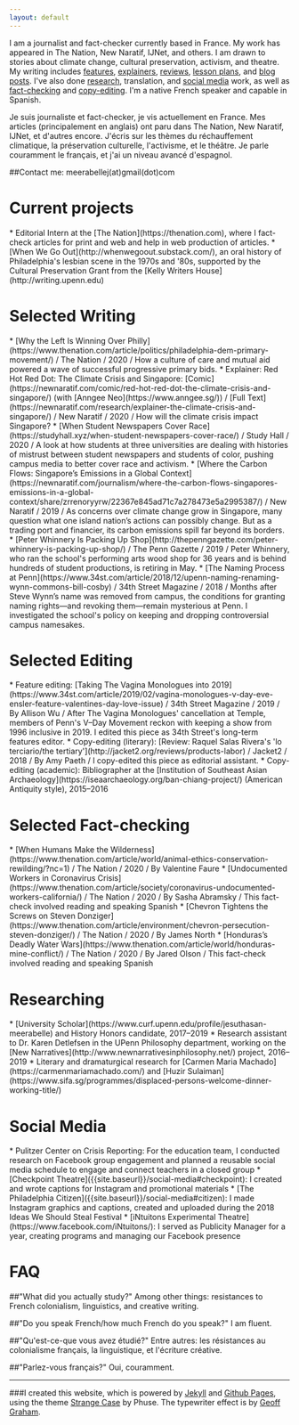 ```yaml
---
layout: default
---
```

I am a journalist and fact-checker currently based in France. My work has appeared in The Nation, New Naratif, IJNet, and others. I am drawn to stories about climate change, cultural preservation, activism, and theatre. My writing includes [features](https://www.thenation.com/article/politics/philadelphia-dem-primary-movement/?nc=1), [explainers](https://newnaratif.com/research/explainer-the-climate-crisis-and-singapore/), [reviews](https://www.broadstreetreview.com/theater/inis-nua-theatre-company-presents-inua-ellamss-untitled), [lesson plans](https://pulitzercenter.org/builder/lesson/using-oral-history-reporting-26959), and [blog posts](https://pulitzercenter.org/blog/pulitzer-center-brings-circus-without-borders-filmmakers-and-acrobats-dc-schools). I've also done [research]({{site.baseurl}}/#researching), translation, and [social media]({{site.baseurl}}/#social-media) work, as well as [fact-checking]({{site.baseurl}}/#fact-checking) and [copy-editing]({{site.baseurl}}/#edting). I'm a native French speaker and capable in Spanish.

Je suis journaliste et fact-checker, je vis actuellement en France. Mes articles (principalement en anglais) ont paru dans The Nation, New Naratif, IJNet, et d'autres encore. J'écris sur les thèmes du réchauffement climatique, la préservation culturelle, l'activisme, et le théâtre. Je parle couramment le français, et j'ai un niveau avancé d'espagnol.

##Contact me: meerabellej(at)gmail(dot)com

<h1> Current projects </h1>
* Editorial Intern at the [The Nation](https://thenation.com), where I fact-check articles for print and web and help in web production of articles.
* [When We Go Out](http://whenwegoout.substack.com/), an oral history of Philadelphia's lesbian scene in the 1970s and '80s, supported by the Cultural Preservation Grant from the [Kelly Writers House](http://writing.upenn.edu)

<h1 id="writing"> Selected Writing </h1>
* [Why the Left Is Winning Over Philly](https://www.thenation.com/article/politics/philadelphia-dem-primary-movement/) / The Nation / 2020 / How a culture of care and mutual aid powered a wave of successful progressive primary bids.
* Explainer: Red Hot Red Dot: The Climate Crisis and Singapore: [Comic](https://newnaratif.com/comic/red-hot-red-dot-the-climate-crisis-and-singapore/) (with [Anngee Neo](https://www.anngee.sg/)) / [Full Text](https://newnaratif.com/research/explainer-the-climate-crisis-and-singapore/) / New Naratif / 2020 / How will the climate crisis impact Singapore?
* [When Student Newspapers Cover Race](https://studyhall.xyz/when-student-newspapers-cover-race/) /  Study Hall / 2020 / A look at how students at three universities are dealing with histories of mistrust between student newspapers and students of color, pushing campus media to better cover race and activism.
* [Where the Carbon Flows: Singapore’s Emissions in a Global Context](https://newnaratif.com/journalism/where-the-carbon-flows-singapores-emissions-in-a-global-context/share/zrrenoryyrw/22367e845ad71c7a278473e5a2995387/) / New Naratif / 2019 / As concerns over climate change grow in Singapore, many question what one island nation’s actions can possibly change. But as a trading port and financier, its carbon emissions spill far beyond its borders.
* [Peter Whinnery Is Packing Up Shop](http://thepenngazette.com/peter-whinnery-is-packing-up-shop/) / The Penn Gazette / 2019 / Peter Whinnery, who ran the school's performing arts wood shop for 36 years and is behind hundreds of student productions, is retiring in May.
* [The Naming Process at Penn](https://www.34st.com/article/2018/12/upenn-naming-renaming-wynn-commons-bill-cosby) / 34th Street Magazine / 2018 / Months after Steve Wynn’s name was removed from campus, the conditions for granting naming rights—and revoking them—remain mysterious at Penn. I investigated the school's policy on keeping and dropping controversial campus namesakes.

<h1 id="editing"> Selected Editing </h1>
* Feature editing: [Taking The Vagina Monologues into 2019](https://www.34st.com/article/2019/02/vagina-monologues-v-day-eve-ensler-feature-valentines-day-love-issue) / 34th Street Magazine / 2019 / By Allison Wu / After The Vagina Monologues' cancellation at Temple, members of Penn's V–Day Movement reckon with keeping a show from 1996 inclusive in 2019. I edited this piece as 34th Street's long-term features editor.
* Copy-editing (literary): [Review: Raquel Salas Rivera's 'lo terciario/the tertiary'](http://jacket2.org/reviews/products-labor) / Jacket2 / 2018 / By Amy Paeth / I copy-edited this piece as editorial assistant.
* Copy-editing (academic): Bibliographer at the [Institution of Southeast Asian Archaeology](https://iseaarchaeology.org/ban-chiang-project/) (American Antiquity style), 2015–2016

<h1 id="fact-checking"> Selected Fact-checking </h1>
* [When Humans Make the Wilderness](https://www.thenation.com/article/world/animal-ethics-conservation-rewilding/?nc=1) / The Nation / 2020 / By Valentine Faure
* [Undocumented Workers in Coronavirus Crisis](https://www.thenation.com/article/society/coronavirus-undocumented-workers-california/) / The Nation / 2020 / By Sasha Abramsky / This fact-check involved reading and speaking Spanish
* [Chevron Tightens the Screws on Steven Donziger](https://www.thenation.com/article/environment/chevron-persecution-steven-donziger/) / The Nation / 2020 / By James North
* [Honduras’s Deadly Water Wars](https://www.thenation.com/article/world/honduras-mine-conflict/) / The Nation / 2020 / By Jared Olson / This fact-check involved reading and speaking Spanish

<h1 id="researching"> Researching </h1>
* [University Scholar](https://www.curf.upenn.edu/profile/jesuthasan-meerabelle) and History Honors candidate, 2017–2019
* Research assistant to Dr. Karen Detlefsen in the UPenn Philosophy department, working on the [New Narratives](http://www.newnarrativesinphilosophy.net/) project, 2016–2019
* Literary and dramaturgical research for [Carmen Maria Machado](https://carmenmariamachado.com/) and [Huzir Sulaiman](https://www.sifa.sg/programmes/displaced-persons-welcome-dinner-working-title/)

<h1 id="social-media"> Social Media </h1>
* Pulitzer Center on Crisis Reporting: For the education team, I conducted research on Facebook group engagement and planned a reusable social media schedule to engage and connect teachers in a closed group
* [Checkpoint Theatre]({{site.baseurl}}/social-media#checkpoint): I created and wrote captions for Instagram and promotional materials
* [The Philadelphia Citizen]({{site.baseurl}}/social-media#citizen): I made Instagram graphics and captions, created and uploaded during the 2018 Ideas We Should Steal Festival
* [iNtuitons Experimental Theatre](https://www.facebook.com/iNtuitons/): I served as Publicity Manager for a year, creating programs and managing our Facebook presence

<h1 id="faq"> FAQ </h1>

##"What did you actually study?"
Among other things: resistances to French colonialism, linguistics, and creative writing.

##"Do you speak French/how much French do you speak?"
I am fluent.

##"Qu'est-ce-que vous avez étudié?"
Entre autres: les résistances au colonialisme français, la linguistique, et l'écriture créative.

##"Parlez-vous français?"
Oui, couramment.

***

###I created this website, which is powered by [Jekyll](https://jekyllrb.com/) and  [Github Pages](https://pages.github.com/), using the theme [Strange Case](http://themes.jekyllrc.org/strangecase/) by Phuse. The typewriter effect is by [Geoff Graham](https://css-tricks.com/author/geoffgraham/).
